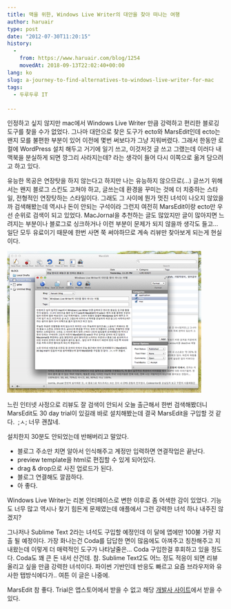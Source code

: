 ```yaml
---
title: 맥을 위한, Windows Live Writer의 대안을 찾아 떠나는 여행
author: haruair
type: post
date: "2012-07-30T11:20:15"
history:
  - 
    from: https://www.haruair.com/blog/1254
    movedAt: 2018-09-13T22:02:40+00:00
lang: ko
slug: a-journey-to-find-alternatives-to-windows-live-writer-for-mac
tags:
  - 두루두루 IT

---
```

인정하고 싶지 않지만 mac에서 Windows Live Writer 만큼 강력하고 편리한 블로깅 도구를 찾을 수가 없었다. 그나마 대안으로 찾은 도구가 ecto와 MarsEdit인데 ecto는 왠지 모를 불편한 부분이 있어 이전에 몇번 써보다가 그냥 지워버렸다. 그래서 한동안 로컬에 WordPress 설치 해두고 거기에 일기 쓰고, 이것저것 글 쓰고 그랬는데 이러다 내 맥북을 분실하게 되면 깡그리 사라지는데? 라는 생각이 들어 다시 이쪽으로 옮겨 담으려고 하고 있다.

유능한 목공은 연장탓을 하지 않는다고 하지만 나는 유능하지 않으므로(&#8230;) 글쓰기 위해서는 왠지 블로그 스킨도 고쳐야 하고, 글쓰는데 환경을 꾸미는 것에 더 치중하는 스타일, 전형적인 연장탓하는 스타일이다. 그래도 그 사이에 뭔가 멋진 녀석이 나오지 않았을까 검색해봤는데 역시나 돈이 안되는 구석이라 그런지 여전히 MarsEdit이랑 ecto만 우선 순위로 검색이 되고 있었다. MacJornal을 추천하는 글도 많았지만 글이 많아지면 느려지는 부분이나 블로그로 싱크하거나 이런 부분이 문제가 되지 않을까 생각도 들고&#8230; 일단 모두 유료이기 때문에 한번 사면 쭉 써야하므로 계속 리뷰만 찾아보게 되는게 현실이다.

![Mars Edit](MarsEdit-ScreenshotScreen-Shot-2012-07-30-at-9.09.24-PM1.png)

느린 인터넷 사정으로 리뷰도 잘 검색이 안되서 오늘 출근해서 한번 검색해봤더니 MarsEdit도 30 day trial이 있길래 바로 설치해봤는데 결국 MarsEdit을 구입할 것 같다.  ;ㅅ; 너무 괜찮네.

설치한지 30분도 안되었는데 반해버리고 말았다.

  * 블로그 주소만 치면 알아서 인식해주고 계정만 입력하면 연결작업은 끝난다.
  * preview template을 html로 편집할 수 있게 되어있다.
  * drag & drop으로 사진 업로드가 된다.
  * 블로그 연결해도 깔끔하다.
  * 아 좋다.

Windows Live Writer는 리본 인터페이스로 변한 이후로 좀 어색한 감이 있었다. 기능도 너무 많고 역시나 찾기 힘든게 문제였는데 애플에서 그런 강력한 녀석 하나 내주진 않겠지?

그나저나 Sublime Text 2라는 녀석도 구입할 예정인데 이 달에 앱에만 100불 가량 지출 될 예정이다. 가장 화나는건 Coda를 답답한 면이 많음에도 아껴주고 칭찬해주고 지내왔는데 이렇게 더 매력적인 도구가 나타날줄은&#8230; Coda 구입한걸 후회하고 있을 정도다. Coda도 꽤 큰 돈 내서 산건데. 참. Sublime Text2도 어느 정도 적응이 되면 리뷰 올리고 싶을 만큼 강력한 녀석이다. 파이썬 기반인데 반응도 빠르고 요즘 브라우저와 유사한 탭방식에다가.. 여튼 이 글은 나중에.

MarsEdit 참 좋다. Trial은 앱스토어에서 받을 수 없고 해당 [개발사 사이트][1]에서 받을 수 있다.

 [1]: http://www.red-sweater.com/marsedit/